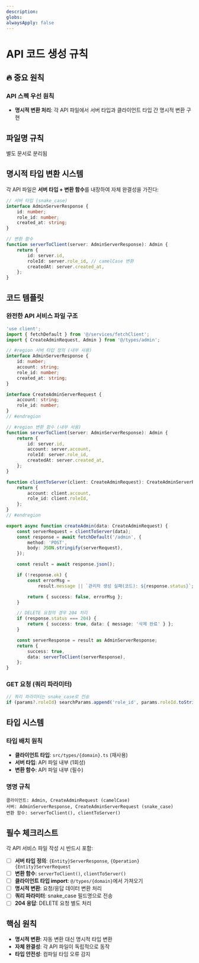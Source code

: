 ```yaml
---
description:
globs:
alwaysApply: false
---
```


# API 코드 생성 규칙

## 🔥 중요 원칙

### **API 스펙 우선 원칙**

- **명시적 변환 처리**: 각 API 파일에서 서버 타입과 클라이언트 타입 간 명시적 변환 구현

## 파일명 규칙

별도 문서로 분리됨

## 명시적 타입 변환 시스템

각 API 파일은 **서버 타입 + 변환 함수**를 내장하여 자체 완결성을 가진다:

```typescript
// 서버 타입 (snake_case)
interface AdminServerResponse {
	id: number;
	role_id: number;
	created_at: string;
}

// 변환 함수
function serverToClient(server: AdminServerResponse): Admin {
	return {
		id: server.id,
		roleId: server.role_id, // camelCase 변환
		createdAt: server.created_at,
	};
}
```

## 코드 템플릿

### 완전한 API 서비스 파일 구조

```typescript
'use client';
import { fetchDefault } from '@/services/fetchClient';
import { CreateAdminRequest, Admin } from '@/types/admin';

// #region 서버 타입 정의 (내부 사용)
interface AdminServerResponse {
	id: number;
	account: string;
	role_id: number;
	created_at: string;
}

interface CreateAdminServerRequest {
	account: string;
	role_id: number;
}
// #endregion

// #region 변환 함수 (내부 사용)
function serverToClient(server: AdminServerResponse): Admin {
	return {
		id: server.id,
		account: server.account,
		roleId: server.role_id,
		createdAt: server.created_at,
	};
}

function clientToServer(client: CreateAdminRequest): CreateAdminServerRequest {
	return {
		account: client.account,
		role_id: client.roleId,
	};
}
// #endregion

export async function createAdmin(data: CreateAdminRequest) {
	const serverRequest = clientToServer(data);
	const response = await fetchDefault('/admin', {
		method: 'POST',
		body: JSON.stringify(serverRequest),
	});

	const result = await response.json();

	if (!response.ok) {
		const errorMsg =
			result.message || `관리자 생성 실패(코드): ${response.status}`;

		return { success: false, errorMsg };
	}

	// DELETE 요청의 경우 204 처리
	if (response.status === 204) {
		return { success: true, data: { message: '삭제 완료' } };
	}

	const serverResponse = result as AdminServerResponse;
	return {
		success: true,
		data: serverToClient(serverResponse),
	};
}
```

### GET 요청 (쿼리 파라미터)

```typescript
// 쿼리 파라미터는 snake_case로 전송
if (params?.roleId) searchParams.append('role_id', params.roleId.toString());
```

## 타입 시스템

### 타입 배치 원칙

- **클라이언트 타입**: `src/types/{domain}.ts` (재사용)
- **서버 타입**: API 파일 내부 (1회성)
- **변환 함수**: API 파일 내부 (필수)

### 명명 규칙

```
클라이언트: Admin, CreateAdminRequest (camelCase)
서버: AdminServerResponse, CreateAdminServerRequest (snake_case)
변환 함수: serverToClient(), clientToServer()
```

## 필수 체크리스트

각 API 서비스 파일 작성 시 반드시 포함:

- [ ] **서버 타입 정의**: `{Entity}ServerResponse`, `{Operation}{Entity}ServerRequest`
- [ ] **변환 함수**: `serverToClient()`, `clientToServer()`
- [ ] **클라이언트 타입 import**: `@/types/{domain}`에서 가져오기
- [ ] **명시적 변환**: 요청/응답 데이터 변환 처리
- [ ] **쿼리 파라미터**: snake_case 필드명으로 전송
- [ ] **204 응답**: DELETE 요청 별도 처리

## 핵심 원칙

- **명시적 변환**: 자동 변환 대신 명시적 타입 변환
- **자체 완결성**: 각 API 파일이 독립적으로 동작
- **타입 안전성**: 컴파일 타임 오류 감지
